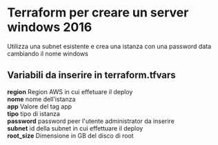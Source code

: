 # Terraform per creare un server windows 2016

Utilizza una subnet esistente e crea una istanza con una password data cambiando il nome windows

## Variabili da inserire in terraform.tfvars

**region** Region AWS in cui effetuare il deploy  
**nome** nome dell'istanza  
**app** Valore del tag app   
**tipo** tipo di istanza  
**password** password peer l'utente administrator da inserire  
**subnet** id della subnet in cui effettuare il deploy  
**root_size** Dimensione in GB del disco di root  
